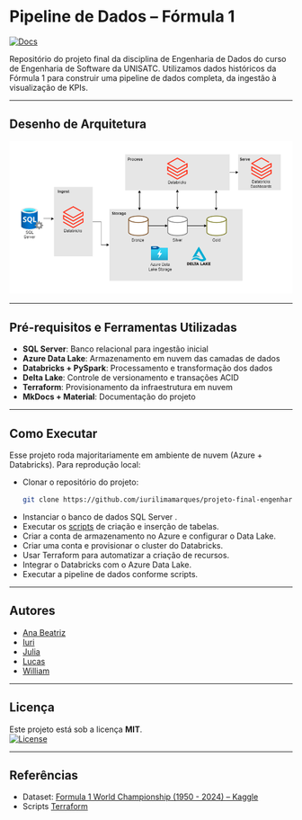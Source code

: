 # Pipeline de Dados – Fórmula 1

[![Docs](https://img.shields.io/badge/docs-mkdocs-blue)](https://iurilimamarques.github.io/projeto-final-engenharia-dados/)  

Repositório do projeto final da disciplina de Engenharia de Dados do curso de Engenharia de Software da UNISATC. Utilizamos dados históricos da Fórmula 1 para construir uma pipeline de dados completa, da ingestão à visualização de KPIs.

---

## Desenho de Arquitetura

![Arquitetura do Projeto](docs/images/arquitetura.png)

---

## Pré-requisitos e Ferramentas Utilizadas

- **SQL Server**: Banco relacional para ingestão inicial
- **Azure Data Lake**: Armazenamento em nuvem das camadas de dados
- **Databricks + PySpark**: Processamento e transformação dos dados
- **Delta Lake**: Controle de versionamento e transações ACID
- **Terraform**: Provisionamento da infraestrutura em nuvem
- **MkDocs + Material**: Documentação do projeto

---

## Como Executar

Esse projeto roda majoritariamente em ambiente de nuvem (Azure + Databricks). Para reprodução local:

- Clonar o repositório do projeto:  
   ```bash
   git clone https://github.com/iurilimamarques/projeto-final-engenharia-dados.git```
- Instanciar o banco de dados SQL Server .
- Executar os [scripts](/SQL/) de criação e inserção de tabelas.
- Criar a conta de armazenamento no Azure e configurar o Data Lake.
- Criar uma conta e provisionar o cluster do Databricks.
- Usar Terraform para automatizar a criação de recursos.
- Integrar o Databricks com o Azure Data Lake.
- Executar a pipeline de dados conforme scripts.

---


## Autores

- [Ana Beatriz](https://github.com/AnaBeatrizMeller)
- [Iuri](https://github.com/iurilimamarques)
- [Julia](https://github.com/juliameller) 
- [Lucas](https://github.com/Lucaspaixao-code)
- [William](https://github.com/WilliamEspindolaCardoso)

---

## Licença

Este projeto está sob a licença **MIT**.  
[![License](https://img.shields.io/badge/License-MIT-blue.svg)](LICENSE)

---

## Referências

- Dataset: [Formula 1 World Championship (1950 - 2024) – Kaggle](https://www.kaggle.com/datasets/rohanrao/formula-1-world-championship-1950-2020)
- Scripts [Terraform](https://github.com/jlsilva01/adls-azure/)